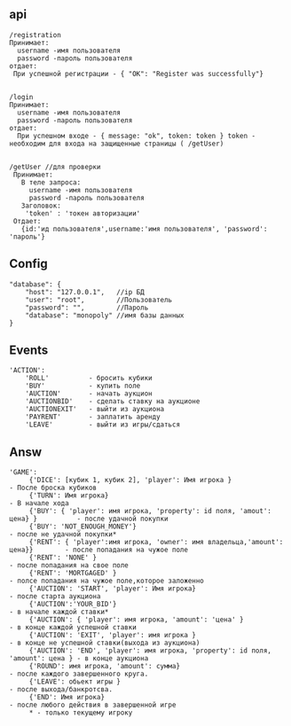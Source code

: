 api
-----------------------------------
    /registration
    Принимает:
      username -имя пользователя
      password -пароль пользователя
    отдает:
     При успешной регистрации - { "OK": "Register was successfully"}


    /login
    Принимает:
      username -имя пользователя
      password -пароль пользователя
    отдает:
      При успешном входе - { message: "ok", token: token } token - необходим для входа на защищенные страницы ( /getUser)


    /getUser //для проверки
     Принимает:
       В теле запроса:
         username -имя пользователя
         password -пароль пользователя
       Заголовок:
        'token' : 'токен авторизации'
     Отдает:
       {id:'ид пользователя',username:'имя пользователя', 'password': 'пароль'}
Config
-----------------------------------

    "database": {
        "host": "127.0.0.1",   //ip БД
        "user": "root",        //Пользователь
        "password": "",        //Пароль
        "database": "monopoly" //имя базы данных
    }
      
Events
-----------------------------------
    'ACTION':
        'ROLL'          - бросить кубики
        'BUY'           - купить поле
        'AUCTION'       - начать аукцион
        'AUCTIONBID'    - сделать ставку на аукционе
        'AUCTIONEXIT'   - выйти из аукциона
        'PAYRENT'       - заплатить аренду
        'LEAVE'         - выйти из игры/сдаться

Answ
-----------------------------------
    'GAME':
         {'DICE': [кубик 1, кубик 2], 'player': Имя игрока }                            - После броска кубиков
         {'TURN': Имя игрока}                                                           - В начале хода
         {'BUY': { 'player': имя игрока, 'property': id поля, 'amout': цена} }          - после удачной покупки
         {'BUY': 'NOT_ENOUGH_MONEY'}                                                    - после не удачной покупки*
         {'RENT': { 'player':имя игрока, 'owner': имя владельца,'amount': цена}}        - после попадания на чужое поле
         {'RENT': 'NONE' }                                                              - после попадания на свое поле
         {'RENT': 'MORTGAGED' }                                                         - полсе попадания на чужое поле,которое заложенно 
         {'AUCTION': 'START', 'player': Имя игрока}                                     - после старта аукциона
         {'AUCTION':'YOUR_BID'}                                                         - в начале каждой ставки*
         {'AUCTION': { 'player': имя игрока, 'amount': 'цена' }                         - в конце каждой успешной ставки
         {'AUCTION': 'EXIT', 'player': имя игрока }                                     - в конце не успешной ставки(выхода из аукциона)
         {'AUCTION': 'END', 'player': имя игрока, 'property': id поля, 'amount': цена } - в конце аукциона
         {'ROUND': имя игрока, 'amount': сумма}                                         - после каждого завершенного круга.
         {'LEAVE': обьект игры }                                                        - после выхода/банкротсва.
         {'END': Имя игрока}                                                            - после любого действия в завершенной игре
         * - только текущему игроку
             
        

      
